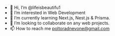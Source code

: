 - 👋 Hi, I’m @lifeisbeautifu1
- 👀 I’m interested in Web Development
- 🌱 I’m currently learning Next.js, Nest.js & Prisma.
- 💞️ I’m looking to collaborate on any web projects.
- 📫 How to reach me poltoradnevone@gmail.com

<!---
lifeisbeautifu1/lifeisbeautifu1 is a ✨ special ✨ repository because its `README.md` (this file) appears on your GitHub profile.
You can click the Preview link to take a look at your changes.
--->
